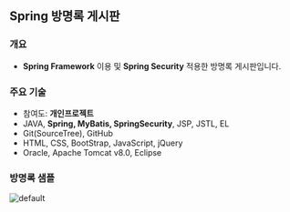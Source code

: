 ## Spring 방명록 게시판

### 개요
* **Spring Framework** 이용 및 **Spring Security** 적용한 방명록 게시판입니다.

### 주요 기술
* 참여도: **개인프로젝트**
* JAVA, **Spring, MyBatis, SpringSecurity**, JSP, JSTL, EL
* Git(SourceTree), GitHub
* HTML, CSS, BootStrap, JavaScript, jQuery
* Oracle, Apache Tomcat v8.0, Eclipse

### 방명록 샘플
![default](https://cloud.githubusercontent.com/assets/25098075/23933194/22bf0b3c-0980-11e7-9025-da4c90f4dd9f.jpg)
